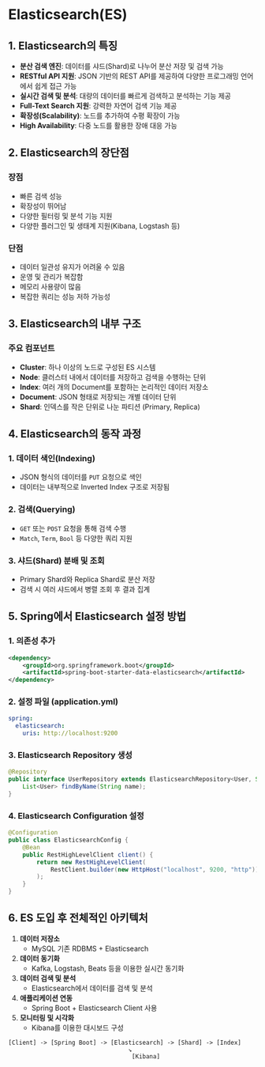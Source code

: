 # Elasticsearch(ES)

## 1. Elasticsearch의 특징

- **분산 검색 엔진**: 데이터를 샤드(Shard)로 나누어 분산 저장 및 검색 가능
- **RESTful API 지원**: JSON 기반의 REST API를 제공하여 다양한 프로그래밍 언어에서 쉽게 접근 가능
- **실시간 검색 및 분석**: 대량의 데이터를 빠르게 검색하고 분석하는 기능 제공
- **Full-Text Search 지원**: 강력한 자연어 검색 기능 제공
- **확장성(Scalability)**: 노드를 추가하여 수평 확장이 가능
- **High Availability**: 다중 노드를 활용한 장애 대응 가능

## 2. Elasticsearch의 장단점

### 장점
- 빠른 검색 성능
- 확장성이 뛰어남
- 다양한 필터링 및 분석 기능 지원
- 다양한 플러그인 및 생태계 지원(Kibana, Logstash 등)

### 단점
- 데이터 일관성 유지가 어려울 수 있음
- 운영 및 관리가 복잡함
- 메모리 사용량이 많음
- 복잡한 쿼리는 성능 저하 가능성

## 3. Elasticsearch의 내부 구조

### 주요 컴포넌트
- **Cluster**: 하나 이상의 노드로 구성된 ES 시스템
- **Node**: 클러스터 내에서 데이터를 저장하고 검색을 수행하는 단위
- **Index**: 여러 개의 Document를 포함하는 논리적인 데이터 저장소
- **Document**: JSON 형태로 저장되는 개별 데이터 단위
- **Shard**: 인덱스를 작은 단위로 나눈 파티션 (Primary, Replica)

## 4. Elasticsearch의 동작 과정

### 1. 데이터 색인(Indexing)
- JSON 형식의 데이터를 `PUT` 요청으로 색인
- 데이터는 내부적으로 Inverted Index 구조로 저장됨

### 2. 검색(Querying)
- `GET` 또는 `POST` 요청을 통해 검색 수행
- `Match`, `Term`, `Bool` 등 다양한 쿼리 지원

### 3. 샤드(Shard) 분배 및 조회
- Primary Shard와 Replica Shard로 분산 저장
- 검색 시 여러 샤드에서 병렬 조회 후 결과 집계

## 5. Spring에서 Elasticsearch 설정 방법

### 1. 의존성 추가
```xml
<dependency>
    <groupId>org.springframework.boot</groupId>
    <artifactId>spring-boot-starter-data-elasticsearch</artifactId>
</dependency>
```

### 2. 설정 파일 (application.yml)
```yaml
spring:
  elasticsearch:
    uris: http://localhost:9200
```

### 3. Elasticsearch Repository 생성
```java
@Repository
public interface UserRepository extends ElasticsearchRepository<User, String> {
    List<User> findByName(String name);
}
```

### 4. Elasticsearch Configuration 설정
```java
@Configuration
public class ElasticsearchConfig {
    @Bean
    public RestHighLevelClient client() {
        return new RestHighLevelClient(
            RestClient.builder(new HttpHost("localhost", 9200, "http"))
        );
    }
}
```

## 6. ES 도입 후 전체적인 아키텍처

1. **데이터 저장소**
    - MySQL 기존 RDBMS + Elasticsearch
2. **데이터 동기화**
    - Kafka, Logstash, Beats 등을 이용한 실시간 동기화
3. **데이터 검색 및 분석**
    - Elasticsearch에서 데이터를 검색 및 분석
4. **애플리케이션 연동**
    - Spring Boot + Elasticsearch Client 사용
5. **모니터링 및 시각화**
    - Kibana를 이용한 대시보드 구성

```
[Client] -> [Spring Boot] -> [Elasticsearch] -> [Shard] -> [Index]
                                  ↘
                                   [Kibana]
```
